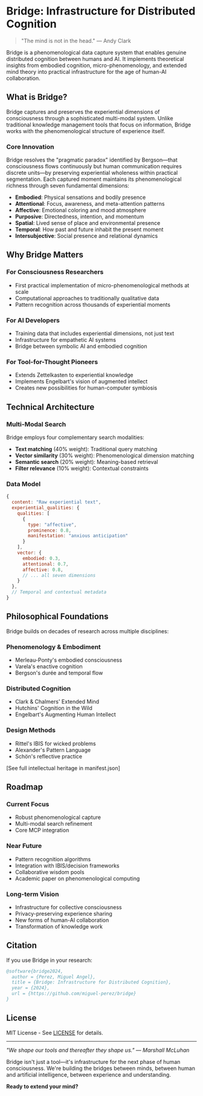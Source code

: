 # Bridge: Infrastructure for Distributed Cognition

> "The mind is not in the head." — Andy Clark

Bridge is a phenomenological data capture system that enables genuine distributed cognition between humans and AI. It implements theoretical insights from embodied cognition, micro-phenomenology, and extended mind theory into practical infrastructure for the age of human-AI collaboration.

## What is Bridge?

Bridge captures and preserves the experiential dimensions of consciousness through a sophisticated multi-modal system. Unlike traditional knowledge management tools that focus on information, Bridge works with the phenomenological structure of experience itself.

### Core Innovation

Bridge resolves the "pragmatic paradox" identified by Bergson—that consciousness flows continuously but human communication requires discrete units—by preserving experiential wholeness within practical segmentation. Each captured moment maintains its phenomenological richness through seven fundamental dimensions:

- **Embodied**: Physical sensations and bodily presence
- **Attentional**: Focus, awareness, and meta-attention patterns  
- **Affective**: Emotional coloring and mood atmosphere
- **Purposive**: Directedness, intention, and momentum
- **Spatial**: Lived sense of place and environmental presence
- **Temporal**: How past and future inhabit the present moment
- **Intersubjective**: Social presence and relational dynamics

## Why Bridge Matters

### For Consciousness Researchers
- First practical implementation of micro-phenomenological methods at scale
- Computational approaches to traditionally qualitative data
- Pattern recognition across thousands of experiential moments

### For AI Developers
- Training data that includes experiential dimensions, not just text
- Infrastructure for empathetic AI systems
- Bridge between symbolic AI and embodied cognition

### For Tool-for-Thought Pioneers
- Extends Zettelkasten to experiential knowledge
- Implements Engelbart's vision of augmented intellect
- Creates new possibilities for human-computer symbiosis

## Technical Architecture

### Multi-Modal Search
Bridge employs four complementary search modalities:
- **Text matching** (40% weight): Traditional query matching
- **Vector similarity** (30% weight): Phenomenological dimension matching
- **Semantic search** (20% weight): Meaning-based retrieval
- **Filter relevance** (10% weight): Contextual constraints

### Data Model
```javascript
{
  content: "Raw experiential text",
  experiential_qualities: {
    qualities: [
      {
        type: "affective",
        prominence: 0.8,
        manifestation: "anxious anticipation"
      }
    ],
    vector: {
      embodied: 0.3,
      attentional: 0.7,
      affective: 0.8,
      // ... all seven dimensions
    }
  },
  // Temporal and contextual metadata
}
```

## Philosophical Foundations

Bridge builds on decades of research across multiple disciplines:

### Phenomenology & Embodiment
- Merleau-Ponty's embodied consciousness
- Varela's enactive cognition
- Bergson's durée and temporal flow

### Distributed Cognition
- Clark & Chalmers' Extended Mind
- Hutchins' Cognition in the Wild
- Engelbart's Augmenting Human Intellect

### Design Methods
- Rittel's IBIS for wicked problems
- Alexander's Pattern Language
- Schön's reflective practice

[See full intellectual heritage in manifest.json]

## Roadmap

### Current Focus
- Robust phenomenological capture
- Multi-modal search refinement
- Core MCP integration

### Near Future
- Pattern recognition algorithms
- Integration with IBIS/decision frameworks
- Collaborative wisdom pools
- Academic paper on phenomenological computing

### Long-term Vision
- Infrastructure for collective consciousness
- Privacy-preserving experience sharing
- New forms of human-AI collaboration
- Transformation of knowledge work

## Citation

If you use Bridge in your research:

```bibtex
@software{bridge2024,
  author = {Perez, Miguel Angel},
  title = {Bridge: Infrastructure for Distributed Cognition},
  year = {2024},
  url = {https://github.com/miguel-perez/bridge}
}
```

## License

MIT License - See [LICENSE](LICENSE) for details.

---

*"We shape our tools and thereafter they shape us." — Marshall McLuhan*

Bridge isn't just a tool—it's infrastructure for the next phase of human consciousness. We're building the bridges between minds, between human and artificial intelligence, between experience and understanding.

**Ready to extend your mind?**
